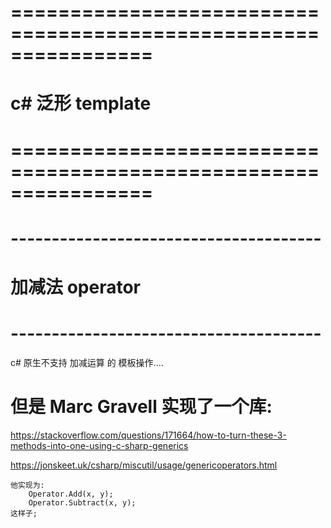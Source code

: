 # ================================================================ #
#                    c# 泛形 template
# ================================================================ #



# -------------------------------------- #
#       加减法 operator
# -------------------------------------- #

c# 原生不支持 加减运算 的 模板操作....

# 但是 Marc Gravell 实现了一个库: 
 https://stackoverflow.com/questions/171664/how-to-turn-these-3-methods-into-one-using-c-sharp-generics

https://jonskeet.uk/csharp/miscutil/usage/genericoperators.html

    他实现为:
        Operator.Add(x, y);
        Operator.Subtract(x, y);
    这样子;

















































